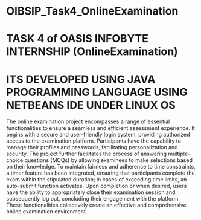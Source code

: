 # OIBSIP_Task4_OnlineExamination
# TASK 4 of OASIS INFOBYTE INTERNSHIP (OnlineExamination)
# ITS DEVELOPED USING JAVA PROGRAMMING LANGUAGE USING NETBEANS IDE UNDER LINUX OS

The online examination project encompasses a range of essential functionalities to ensure a seamless and efficient assessment experience. 
It begins with a secure and user-friendly login system, providing authorized access to the examination platform. Participants have the capability 
to manage their profiles and passwords, facilitating personalization and security. The project further facilitates the process of answering multiple-choice questions 
(MCQs) by allowing examinees to make selections based on their knowledge. To maintain fairness and adherence to time constraints, a timer feature has been integrated, 
ensuring that participants complete the exam within the stipulated duration; in cases of exceeding time limits, an auto-submit function activates. Upon completion or 
when desired, users have the ability to appropriately close their examination session and subsequently log out, concluding their engagement with the platform. 
These functionalities collectively create an effective and comprehensive online examination environment.
